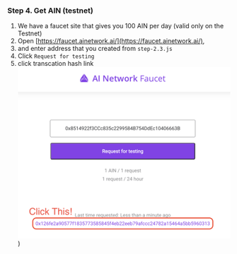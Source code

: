 ### Step 4. Get AIN (testnet)

1. We have a faucet site that gives you 100 AIN per day (valid only on the Testnet)
2. Open [https://faucet.ainetwork.ai/](https://faucet.ainetwork.ai/),
3. and enter address that you created from `step-2.3.js`
4. Click `Request for testing`
5. click transcation hash link ![click](images/step4-image.png))
